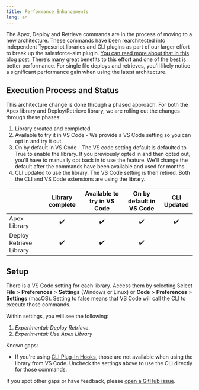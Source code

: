 ```yaml
---
title: Performance Enhancements
lang: en
---
```


The Apex, Deploy and Retrieve commands are in the process of moving to a new architecture. These commands have been rearchitected into independent Typescript libraries and CLI plugins as part of our larger effort to break up the salesforce-alm plugin.  [You can read more about that in this blog post](https://developer.salesforce.com/blogs/2021/02/open-sourcing-salesforce-cli-update-feb-2021.html). There’s many great benefits to this effort and one of the best is better performance. For single file deploys and retrieves, you'll likely notice a significant performance gain when using the latest architecture.

## Execution Process and Status

This architecture change is done through a phased approach.  For both the Apex library and Deploy/Retrieve library, we are rolling out the changes through these phases:

1. Library created and completed.
2. Available to try it in VS Code - We provide a VS Code setting so you can opt in and try it out. 
3. On by default in VS Code - The VS code setting default is defaulted to True to enable the library. If you previously opted in and then opted out, you'll have to manually opt back in to use the feature.  We'll change the default after the commands have been available and used for months.
4. CLI updated to use the library.  The VS Code setting is then retired.  Both the CLI and VS Code extensions are using the library.





|                         | Library complete	| Available to try in VS Code	| On by default in VS Code	| CLI Updated  |
|-------------------------|:-----------------:|:---------------------------:|:-------------------------:|:------------:|
| Apex Library	          |        ✔️          |               ✔️             |             ✔️             |       ✔️        |
| Deploy Retrieve Library |        ✔️          |               ✔️             |             ✔️              |              |
	

## Setup

There is a VS Code setting for each library.  Access them by selecting Select **File** > **Preferences** > **Settings** (Windows or Linux) or **Code** > **Preferences** > **Settings** (macOS).  Setting to false means that VS Code will call the CLI to execute those commands. 

Within settings, you will see the following:

1. *Experimental: Deploy Retrieve*.
2. *Experimental: Use Apex Library*

Known gaps:
- If you're using [CLI Plug-In Hooks](https://developer.salesforce.com/docs/atlas.en-us.sfdx_cli_plugins.meta/sfdx_cli_plugins/cli_plugins_customize_hooks.htm), those are not available when using the library from VS Code.  Uncheck the settings above to use the CLI directly for those commands.

If you spot other gaps or have feedback, please [open a GitHub issue](https://github.com/forcedotcom/salesforcedx-vscode/issues/new/choose).
